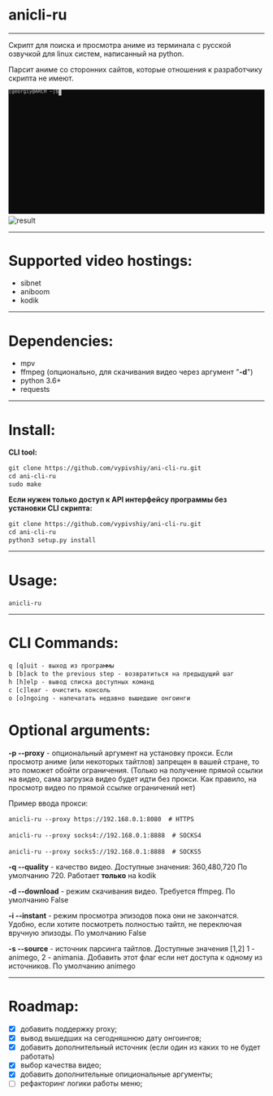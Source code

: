 # anicli-ru
___
Скрипт для поиска и просмотра аниме из терминала с русской озвучкой для linux систем, написанный на python.

Парсит аниме со сторонних сайтов, которые отношения к разработчику скрипта не имеют.

![test](example.svg)
![result](https://i.imgur.com/hGWF07x.png)
___
# Supported video hostings:
* sibnet
* aniboom
* kodik
---
# Dependencies:
* mpv
* ffmpeg (опционально, для скачивания видео через аргумент "**-d**")
* python 3.6+
* requests
___
# Install:
**CLI tool:**
```
git clone https://github.com/vypivshiy/ani-cli-ru.git
cd ani-cli-ru
sudo make
```
**Если нужен только доступ к API интерфейсу программы без установки CLI скрипта:**
```
git clone https://github.com/vypivshiy/ani-cli-ru.git
cd ani-cli-ru
python3 setup.py install
```
___
# Usage:
`anicli-ru`
___
# CLI Commands:
```
q [q]uit - выход из программы
b [b]ack to the previous step - возвратиться на предыдущий шаг
h [h]elp - вывод списка доступных команд
c [c]lear - очистить консоль
o [o]ngoing - напечатать недавно вышедшие онгоинги
```
# Optional arguments:
**-p --proxy** - опциональный аргумент на установку прокси. Если просмотр аниме (или некоторых тайтлов) 
запрещен в вашей стране, то это поможет обойти ограничения. (Только на получение прямой ссылки на видео, 
сама загрузка видео будет идти без прокси. Как правило, на просмотр видео по прямой ссылке ограничений нет)

Пример ввода прокси:
    
    anicli-ru --proxy https://192.168.0.1:8080  # HTTPS
    
    anicli-ru --proxy socks4://192.168.0.1:8888  # SOCKS4
    
    anicli-ru --proxy socks5://192.168.0.1:8888  # SOCKS5

**-q --quality** - качество видео. Доступные значения: 360,480,720 По умолчанию 720. Работает __только__ на kodik

**-d --download** - режим скачивания видео. Требуется ffmpeg. По умолчанию False

**-i --instant** - режим просмотра эпизодов пока они не закончатся. Удобно, если хотите посмотреть полностью 
тайтл, не переключая вручную эпизоды. По умолчанию False

**-s --source** - источник парсинга тайтлов. Доступные значения [1,2] 1 - animego, 2 - animania. Добавить этот флаг 
если нет доступа к одному из источников. По умолчанию animego

---
# Roadmap:

- [x] добавить поддержку proxy;
- [x] вывод вышедших на сегодняшнюю дату онгоингов;
- [x] добавить дополнительный источник (если один из каких то не будет работать)
- [x] выбор качества видео;
- [x] добавить дополнительные опициональные аргументы;
- [ ] рефакторинг логики работы меню;
